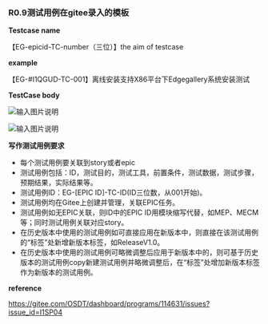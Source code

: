 ### R0.9测试用例在gitee录入的模板


 **Testcase name**
 
【EG-epicid-TC-number（三位）】the aim of testcase

 **example** 

【EG-#I1QGUD-TC-001】离线安装支持X86平台下Edgegallery系统安装测试

 **TestCase body** 

![输入图片说明](https://images.gitee.com/uploads/images/2020/0825/165550_beed6230_7624512.png "20200825164757.png")

![输入图片说明](https://images.gitee.com/uploads/images/2020/0825/170715_b8097882_7624512.png "20200825170623.png")

 **写作测试用例要求** 


- 每个测试用例要关联到story或者epic
- 测试用例包括：ID，测试目的，测试工具，前置条件，测试数据，测试步骤，预期结果，实际结果等。
- 测试用例ID：EG-[EPIC ID]-TC-ID(ID三位数，从001开始)。
- 测试用例均在Gitee上创建并管理，关联EPIC任务。
- 测试用例如无EPIC关联，则ID中的EPIC ID用模块缩写代替，如MEP、MECM等；同时测试用例关联对应story。
- 在历史版本中使用的测试用例如可直接应用在新版本中，则直接在该测试用例的“标签”处新增新版本标签，如ReleaseV1.0。
- 在历史版本中使用的测试用例可略微调整后应用于新版本中的，则可基于历史版本的测试用例copy新建测试用例并略微调整后，在“标签”处增加新版本标签作为新版本的测试用例。

 **reference**
 
https://gitee.com/OSDT/dashboard/programs/114631/issues?issue_id=I1SP04